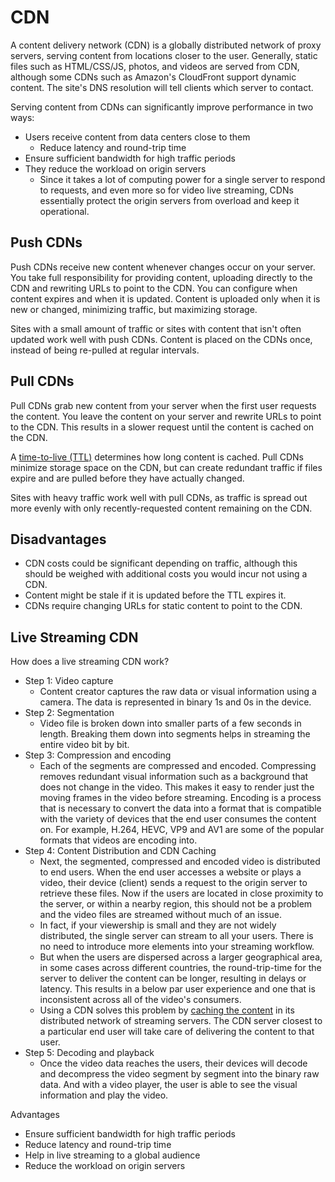 # CDN

A content delivery network (CDN) is a globally distributed network of proxy servers, serving content from locations closer to the user. Generally, static files such as HTML/CSS/JS, photos, and videos are served from CDN, although some CDNs such as Amazon's CloudFront support dynamic content. The site's DNS resolution will tell clients which server to contact.

Serving content from CDNs can significantly improve performance in two ways:

- Users receive content from data centers close to them
  - Reduce latency and round-trip time
- Ensure sufficient bandwidth for high traffic periods
- They reduce the workload on origin servers
  - Since it takes a lot of computing power for a single server to respond to requests, and even more so for video live streaming, CDNs essentially protect the origin servers from overload and keep it operational.

## Push CDNs

Push CDNs receive new content whenever changes occur on your server. You take full responsibility for providing content, uploading directly to the CDN and rewriting URLs to point to the CDN. You can configure when content expires and when it is updated. Content is uploaded only when it is new or changed, minimizing traffic, but maximizing storage.

Sites with a small amount of traffic or sites with content that isn't often updated work well with push CDNs. Content is placed on the CDNs once, instead of being re-pulled at regular intervals.

## Pull CDNs

Pull CDNs grab new content from your server when the first user requests the content. You leave the content on your server and rewrite URLs to point to the CDN. This results in a slower request until the content is cached on the CDN.

A [time-to-live (TTL)](https://en.wikipedia.org/wiki/Time_to_live) determines how long content is cached. Pull CDNs minimize storage space on the CDN, but can create redundant traffic if files expire and are pulled before they have actually changed.

Sites with heavy traffic work well with pull CDNs, as traffic is spread out more evenly with only recently-requested content remaining on the CDN.

## Disadvantages

- CDN costs could be significant depending on traffic, although this should be weighed with additional costs you would incur not using a CDN.
- Content might be stale if it is updated before the TTL expires it.
- CDNs require changing URLs for static content to point to the CDN.

## Live Streaming CDN

How does a live streaming CDN work?

- Step 1: Video capture
  - Content creator captures the raw data or visual information using a camera. The data is represented in binary 1s and 0s in the device.
- Step 2: Segmentation
  - Video file is broken down into smaller parts of a few seconds in length. Breaking them down into segments helps in streaming the entire video bit by bit.
- Step 3: Compression and encoding
  - Each of the segments are compressed and encoded. Compressing removes redundant visual information such as a background that does not change in the video. This makes it easy to render just the moving frames in the video before streaming. Encoding is a process that is necessary to convert the data into a format that is compatible with the variety of devices that the end user consumes the content on. For example, H.264, HEVC, VP9 and AV1 are some of the popular formats that videos are encoding into.
- Step 4: Content Distribution and CDN Caching
  - Next, the segmented, compressed and encoded video is distributed to end users. When the end user accesses a website or plays a video, their device (client) sends a request to the origin server to retrieve these files. Now if the users are located in close proximity to the server, or within a nearby region, this should not be a problem and the video files are streamed without much of an issue.
  - In fact, if your viewership is small and they are not widely distributed, the single server can stream to all your users. There is no need to introduce more elements into your streaming workflow.
  - But when the users are dispersed across a larger geographical area, in some cases across different countries, the round-trip-time for the server to deliver the content can be longer, resulting in delays or latency. This results in a below par user experience and one that is inconsistent across all of the video's consumers.
  - Using a CDN solves this problem by [caching the content](https://www.cdnetworks.com/knowledge-center/what_is_cache_control/) in its distributed network of streaming servers. The CDN server closest to a particular end user will take care of delivering the content to that user.
- Step 5: Decoding and playback
  - Once the video data reaches the users, their devices will decode and decompress the video segment by segment into the binary raw data. And with a video player, the user is able to see the visual information and play the video.

Advantages

- Ensure sufficient bandwidth for high traffic periods
- Reduce latency and round-trip time
- Help in live streaming to a global audience
- Reduce the workload on origin servers
